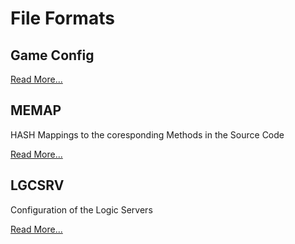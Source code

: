 # File Formats

## Game Config

[Read More...](gameconfig.md)

## MEMAP

HASH Mappings to the coresponding Methods in the Source Code

[Read More...](memap.md)

## LGCSRV

Configuration of the Logic Servers

[Read More...](lgcsrv.md)
